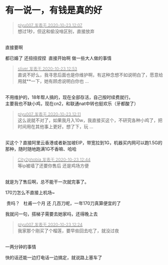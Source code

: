 # 有一说一，有钱是真的好


<div class="quote"><blockquote><font size="2"><a href="https://www.hostloc.com/forum.php?mod=redirect&amp;goto=findpost&amp;pid=9340363&amp;ptid=757548" target="_blank"><font color="#999999">plyu007 发表于 2020-10-23 12:07</font></a></font><br />
想过1秒，但这和偷没啥区别，直接放弃</blockquote></div><br />
直接要啊

都已婚了 还扭扭捏捏&nbsp;&nbsp;直接开始啊 做一些大人做的事情

<div class="quote"><blockquote><font size="2"><a href="https://www.hostloc.com/forum.php?mod=redirect&amp;goto=findpost&amp;pid=9340600&amp;ptid=757548" target="_blank"><font color="#999999">sliver 发表于 2020-10-23 12:53</font></a></font><br />
直说不好么，我寻思后面也是你维护啊，有这种念想不如说明白了，愿意给用就**一下，她有顾虑说明白你也 ...</blockquote></div><br />
不用维护的，18年帮人搞的，现在全部存活，自己按时续费就行。<br />
主要我也不缺小鸡，现在cn2，和联通nat中转也挺欢乐（牙都酸了）

<div class="quote"><blockquote><font size="2"><a href="https://www.hostloc.com/forum.php?mod=redirect&amp;goto=findpost&amp;pid=9340392&amp;ptid=757548" target="_blank"><font color="#999999">plyu007 发表于 2020-10-23 12:11</font></a></font><br />
这么说就不对了，如果我月入10w，我直接买这个，不研究各种小鸡了，把时间用在其他事上更好。想了下，玩 ...</blockquote></div><br />
买这个？直接阿里云香港或者新加坡EIP，带宽拉到1G，机器买内网可以跑1.5G的那种，随时随地跑满1G不香嘛、哈哈

<div class="quote"><blockquote><font size="2"><a href="https://www.hostloc.com/forum.php?mod=redirect&amp;goto=findpost&amp;pid=9340564&amp;ptid=757548" target="_blank"><font color="#999999">City2phobia 发表于 2020-10-23 12:44</font></a></font><br />
等ip被墙了还要你售后 还是鸡场方便</blockquote></div><br />
就是为了售后啊，总不能干一次就完事了。<img id="aimg_btA8r" onclick="zoom(this, this.src, 0, 0, 0)" class="zoom" src="https://cdn.jsdelivr.net/gh/hishis/forum-master/public/images/patch.gif" onmouseover="img_onmouseoverfunc(this)" onload="thumbImg(this)" border="0" alt="" />

170刀怎么不直接上机场~<img id="aimg_nkA6e" onclick="zoom(this, this.src, 0, 0, 0)" class="zoom" src="https://cdn.jsdelivr.net/gh/hishis/forum-master/public/images/patch.gif" onmouseover="img_onmouseoverfunc(this)" onload="thumbImg(this)" border="0" alt="" />

<img src="static/image/smiley/default/lol.gif" smilieid="12" border="0" alt="" /> 贵吗？&nbsp; &nbsp;杜甫一个月 还 几百刀呢，一年170刀真算便宜的了

我就问一句，搭梯子需要去她家吗，还得晚上去

<div class="quote"><blockquote><font size="2"><a href="https://www.hostloc.com/forum.php?mod=redirect&amp;goto=findpost&amp;pid=9340442&amp;ptid=757548" target="_blank"><font color="#999999">plyu007 发表于 2020-10-23 12:24</font></a></font><br />
我家那个刚买了个榴莲，要早些回去吃了，就没过夜</blockquote></div><br />
一两分钟的事情<img src="static/image/smiley/default/lol.gif" smilieid="12" border="0" alt="" />

<img src="static/image/smiley/default/lol.gif" smilieid="12" border="0" alt="" />快的话还能一边打电话一边搞定，就说路上塞车了

